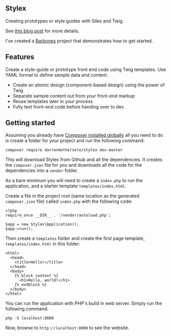 Stylex 
------

Creating prototypes or style guides with Silex and Twig.

See [this blog post](http://www.darrenmothersele.com/blog/2015/03/20/stylex-prototype-style-guide-tool/) for more details.

I've created a [Barbones](https://github.com/darrenmothersele/stylex-barebones) project that
demonstrates how to get started.

## Features

Create a style-guide or prototype front end code using Twig templates. Use YAML format to define sample data and content.

 * Create an atomic design (component-based design) using the power of Twig
 * Separate sample content out from your front-end markup
 * Reuse templates later in your process
 * Fully test front-end code before handing over to dev

## Getting started

Assuming you already
have [Composer installed globally](https://getcomposer.org/doc/00-intro.md#globally) 
all you need to do is create a folder for your
project and run the following command:

```
composer require darrenmothersele/stylex dev-master
```

This will download Stylex from Github and all the dependencies. It creates the 
`composer.json` file for you and downloads all the code for the dependencies into
a `vendor` folder. 

As a bare minimum you will need to create a `index.php` to run the application, and 
a starter template `templates/index.html`. 


Create a file in the project root (same location as the generated `composer.json` file)
called `index.php` with the following code:

```
<?php
require_once __DIR__ . '/vendor/autoload.php';

$app = new Stylex\Application();
$app->run();
```

Then create a `templates` folder and create the first page template, `templates/index.html` in this folder:

```
<html>
  <head>
    <title>Hello!</title>
  </head>
  <body>
    {% block content %}
      <h1>Hello, world!</h1>
    {% endblock %}
  </body>
</html>
```

You can run the application with PHP's build in web server. Simply run the following command:

```
php -S localhost:8000
```

Now, browse to `http://localhost:8000` to see the website.
